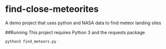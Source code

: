 # find-close-meteorites
A demo project that uses python and NASA data to find meteor landing sites

##Running
This project requires Python 3 and the requests package

`python3 find_meteors.py` 
